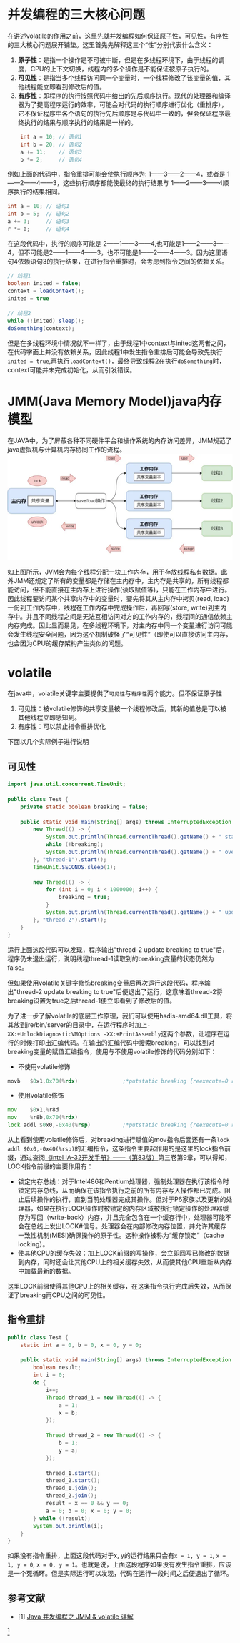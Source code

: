 # 并发编程的三大核心问题
在讲述volatile的作用之前，这里先就并发编程如何保证原子性，可见性，有序性的三大核心问题展开铺垫。这里首先先解释这三个“性”分别代表什么含义：

1. **原子性**：是指一个操作是不可被中断，但是在多线程环境下，由于线程的调度，CPU的上下文切换，线程内的多个操作是不能保证被原子执行的。
2. **可见性**：是指当多个线程访问同一个变量时，一个线程修改了该变量的值，其他线程能立即看到修改后的值。
3. **有序性**：即程序的执行按照代码中给出的先后顺序执行。现代的处理器和编译器为了提高程序运行的效率，可能会对代码的执行顺序进行优化（重排序），它不保证程序中各个语句的执行先后顺序是与代码中一致的，但会保证程序最终执行的结果与顺序执行的结果是一样的。

```java
    int a = 10; // 语句1
    int b = 20; // 语句2
    a += 11;    // 语句3
    b *= 2;     // 语句4
```
例如上面的代码中，指令重排可能会使执行顺序为: 1——3——2——4，或者是 1——2——4——3，这些执行顺序都能使最终的执行结果与 1——2——3——4顺序执行的结果相同。

```java
int a = 10; // 语句1
int b = 5;  // 语句2
a += 3;     // 语句3
r *= a;     // 语句4
```
在这段代码中，执行的顺序可能是 2——1——3——4,也可能是1——2——3——4，但不可能是2——1——4——3，也不可能是1——2——4——3。因为这里语句4依赖语句3的执行结果，在进行指令重排时，会考虑到指令之间的依赖关系。

```java
// 线程1
boolean inited = false;
context = loadContext();
inited = true

// 线程2
while (!inited) sleep();
doSomething(context);
```

但是在多线程环境中情况就不一样了，由于线程1中context与inited这两者之间，在代码字面上并没有依赖关系，因此线程1中发生指令重排后可能会导致先执行`inited = true`,再执行`loadContext()`，最终导致线程2在执行`doSomething`时，context可能并未完成初始化，从而引发错误。

# JMM(Java Memory Model)java内存模型
在JAVA中，为了屏蔽各种不同硬件平台和操作系统的内存访问差异，JMM规范了java虚拟机与计算机内存协同工作的流程。
![工作流程图](./imgs/JMM_MODULE.png)

如上图所示，JVM会为每个线程分配一块工作内存，用于存放线程私有数据。此外JMM还规定了所有的变量都是存储在主内存中，主内存是共享的，所有线程都能访问，但不能直接在主内存上进行操作(读取赋值等)，只能在工作内存中进行。因此线程要访问某个共享内存中的变量时，要先将其从主内存中拷贝(read, load)一份到工作内存中，线程在工作内存中完成操作后，再回写(store, write)到主内存中。并且不同线程之间是无法互相访问对方的工作内存的，线程间的通信依赖主内存完成。因此显而易见，在多线程环境下，对主内存中同一个变量进行访问可能会发生线程安全问题，因为这个机制破怪了“可见性”（即使可以直接访问主内存，也会因为CPU的缓存架构产生类似的问题。

# volatile
在java中，volatile关键字主要提供了`可见性`与`有序性`两个能力。但不保证原子性
1. 可见性：被volatile修饰的共享变量被一个线程修改后，其新的值总是可以被其他线程立即感知到。
2. 有序性：可以禁止指令重排优化

下面以几个实际例子进行说明
## 可见性
```java
import java.util.concurrent.TimeUnit;

public class Test {
    private static boolean breaking = false;

    public static void main(String[] args) throws InterruptedException {
        new Thread(() -> {
            System.out.println(Thread.currentThread().getName() + " start");
            while (!breaking);
            System.out.println(Thread.currentThread().getName() + " over");
        }, "thread-1").start();
        TimeUnit.SECONDS.sleep(1);

        new Thread(() -> {
            for (int i = 0; i < 1000000; i++) {
                breaking = true;
            }
            System.out.println(Thread.currentThread().getName() + " update breaking to true");
        }, "thread-2").start();
    }
}
```
运行上面这段代码可以发现，程序输出"thread-2 update breaking to true"后，程序仍未退出运行，说明线程thread-1读取到的breaking变量的状态仍然为false。

但如果使用volatile关键字修饰breaking变量后再次运行这段代码，程序输出"thread-2 update breaking to true"后便退出了运行，这意味着thread-2将breaking设置为true之后thread-1便立即看到了修改后的值。

为了进一步了解volatile的底层工作原理，我们可以使用hsdis-amd64.dll工具，将其放到jre/bin/server的目录中，在运行程序时加上`-XX:+UnlockDiagnosticVMOptions -XX:+PrintAssembly`这两个参数，让程序在运行的时候打印出汇编代码。在输出的汇编代码中搜索breaking，可以找到对breaking变量的赋值汇编指令，使用与不使用volatile修饰的代码分别如下：

- 不使用volatile修饰
```asm
movb   $0x1,0x70(%rdx)              ;*putstatic breaking {reexecute=0 rethrow=0 return_oop=0}
```

- 使用volatile修饰
```asm
mov    $0x1,%r8d
mov    %r8b,0x70(%rdx)
lock addl $0x0,-0x40(%rsp)          ;*putstatic breaking {reexecute=0 rethrow=0 return_oop=0}
```
从上看到使用volatile修饰后，对breaking进行赋值的mov指令后面还有一条`lock addl $0x0,-0x40(%rsp)`的汇编指令，这条指令主要起作用的是这里的lock指令前缀，通过查阅[《intel IA-32开发手册》——（第83版）](https://www.intel.cn/content/www/cn/zh/content-details/819723/intel-64-and-ia-32-architectures-software-developer-s-manual-combined-volumes-1-2a-2b-2c-2d-3a-3b-3c-3d-and-4.html)第三卷第9章，可以得知，LOCK指令前缀的主要作用有：
- 锁定内存总线：对于Intel486和Pentium处理器，强制处理器在执行该指令时锁定内存总线，从而确保在该指令执行之前的所有内存写入操作都已完成。阻止后续操作的执行，直到当前处理器完成其操作。但对于P6家族以及更新的处理器，如果在执行LOCK操作时被锁定的内存区域被执行锁定操作的处理器缓存为写回（write-back）内存，并且完全包含在一个缓存行中，处理器可能不会在总线上发出LOCK#信号。处理器会在内部修改内存位置，并允许其缓存一致性机制(MESI)确保操作的原子性。这种操作被称为“缓存锁定”（cache locking）。
- 使其他CPU的缓存失效：加上LOCK前缀的写操作，会立即回写已修改的数据到内存，同时还会让其他CPU上的相关缓存失效，从而使其他CPU重新从内存中加载最新的数据。

这里LOCK前缀使得其他CPU上的相关缓存，在这条指令执行完成后失效，从而保证了breaking再CPU之间的可见性。

## 指令重排
```java
public class Test {
    static int a = 0, b = 0, x = 0, y = 0;

    public static void main(String[] args) throws InterruptedException {
        boolean result;
        int i = 0;
        do {
            i++;
            Thread thread_1 = new Thread(() -> {
                a = 1;
                x = b;
            });

            Thread thread_2 = new Thread(() -> {
                b = 1;
                y = a;
            });

            thread_1.start();
            thread_2.start();
            thread_1.join();
            thread_2.join();
            result = x == 0 && y == 0;
            a = 0; b = 0; x = 0; y = 0;
        } while (!result);
        System.out.println(i);
    }
}
```

如果没有指令重排，上面这段代码对于x, y的运行结果只会有`x = 1, y = 1`, `x = 1, y = 0`, `x = 0, y = 1`。也就是说，上面这段程序如果没有发生指令重排，应该是一个死循环。但是实际运行可以发现，代码在运行一段时间之后便退出了循环。





## 参考文献
<div id="refer_1"></div>

- [1] [Java 并发编程之 JMM & volatile 详解](https://xie.infoq.cn/article/8b877b5fbe755c382fcee8ddd)

[<sup>1</sup>](#refer_1)